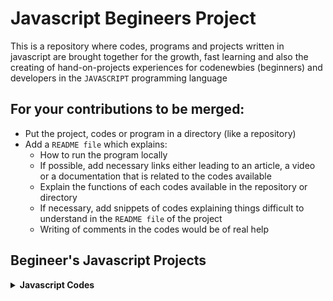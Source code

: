 # Javascript Begineers Project

This is a repository where codes, programs and projects written in javascript are brought together for the growth, fast learning and also the creating of hand-on-projects
experiences for codenewbies (beginners) and developers in the `JAVASCRIPT` programming language



## For your contributions to be merged:

- Put the project, codes or program in a directory (like a repository)
- Add a `README file` which explains:
  - How to run the program locally
  - If possible, add necessary links either leading to an article, a video or a documentation that is related to the codes available
  - Explain the functions of each codes available in the repository or directory
  - If necessary, add snippets of codes explaining things difficult to understand in the `README file` of the project
  - Writing of comments in the codes would be of real help

## Begineer's Javascript Projects

<details>
<summary>
<strong> Javascript Codes</strong>
</summary>
    <ul>
        <li><a href="https://github.com/dwyl/javascript-projects/tree/master/all-javascript-codes/password-generator">Password-Generator</a>
        <li><a href="./all-javascript-codes/background_generator/README.md">Background-Generator   </a></li>
        <li><a href="https://github.com/dwyl/javascript-projects/tree/master/all-javascript-codes/Filter_Functionality_Javascript">Filter-Functionality-Javascript</a>
   </ul>
</details>
